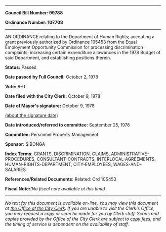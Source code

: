 

********

**Council Bill Number: 99788**
   
**Ordinance Number: 107708**
********

 AN ORDINANCE relating to the Department of Human Rights; accepting a grant previously authorized by Ordinance 105453 from the Equal Employment Opportunity Commission for processing discrimination complaints; increasing certain expenditure allowances in the 1978 Budget of said Department, and establishing positions therein.

**Status:** Passed
   
**Date passed by Full Council:** October 2, 1978
   
**Vote:** 8-0
   
**Date filed with the City Clerk:** October 9, 1978
   
**Date of Mayor's signature:** October 9, 1978
   
[(about the signature date)](/~public/approvaldate.htm)
   
   
   
**Date introduced/referred to committee:** September 25, 1978
   
**Committee:** Personnel Property Management
   
**Sponsor:** SIBONGA
   
   
**Index Terms:** GRANTS, DISCRIMINATION, CLAIMS, ADMINISTRATIVE-PROCEDURES, CONSULTANT-CONTRACTS, INTERLOCAL-AGREEMENTS, HUMAN-RIGHTS-DEPARTMENT, CITY-EMPLOYEES, WAGES-AND-SALARIES

**References/Related Documents:** Related: Ord 105453

**Fiscal Note:**_(No fiscal note available at this time)_
********

_No text for this document is available on-line. You may view this document at [the Office of the City Clerk](http://www.seattle.gov/leg/clerk/contactUs.htm). If you are unable to visit the Clerk's Office, you may request a copy or scan be made for you by Clerk staff. Scans and copies provided by the Office of the City Clerk are subject to [copy fees](http://clerk.seattle.gov/~public/clerkfees.htm), and the timing of service is dependent on the availability of staff._

